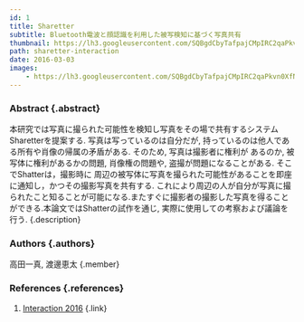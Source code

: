 ```yaml
---
id: 1
title: Sharetter
subtitle: Bluetooth電波と顔認識を利用した被写検知に基づく写真共有
thumbnail: https://lh3.googleusercontent.com/SQBgdCbyTafpajCMpIRC2qaPkvn0XfNa6hLzRm6ZOLeHHEwqoxTTIDwrN2RNlbFCI9fId8R0gvUcAGBpu0qFLr9NcfOfjLYgvAP4STECo9QJhq_XUJvaGl1otdf5Bh6FSZR51LrckctdCDBXEGT0O3uHZ-Q8cxJP_pLxvZGSnXcIejlRCzoA7CaPJ5HSc63vFlv0xSH6TIlx8fNNIKuMXbsvOjOPFVzjkMcpgJcI-evqlpuehvaBxA3tJulAfZMWdrK216mmkI_i73oEGyZoTI4a7AMcmwxTbpjJ_unMDXlVsASuiQGqd-tKEPNB1KZrx62wXRA5yLPVy7aar43Belf4Uz2FyS9Cahf9aUYg3KLlMGr82W6d_iB8JR1-_Xadx8BJ-iiNSP0ekx1a4N7aDpbl2DnDvOJQqUqXtoMuOcmXIpm3-aSWDzG1CK-NKEvPgUP6RIGpDWHO2ISURm7AsxwMPdWuhUF_EdMWahJvFmyxS1cOhlFegWd5MSzelYTjUXVjjv27mDKl9n0KAnWpCea34AiD-2yJ_NaNayIc-CIBL-i680McjSAxjLSBYfALZf6qIBwcE_fuF2iFAAWDfwxFiL3Udb7Qacn_b03O=w1789-h1006-rp
path: sharetter-interaction
date: 2016-03-03
images:
    - https://lh3.googleusercontent.com/SQBgdCbyTafpajCMpIRC2qaPkvn0XfNa6hLzRm6ZOLeHHEwqoxTTIDwrN2RNlbFCI9fId8R0gvUcAGBpu0qFLr9NcfOfjLYgvAP4STECo9QJhq_XUJvaGl1otdf5Bh6FSZR51LrckctdCDBXEGT0O3uHZ-Q8cxJP_pLxvZGSnXcIejlRCzoA7CaPJ5HSc63vFlv0xSH6TIlx8fNNIKuMXbsvOjOPFVzjkMcpgJcI-evqlpuehvaBxA3tJulAfZMWdrK216mmkI_i73oEGyZoTI4a7AMcmwxTbpjJ_unMDXlVsASuiQGqd-tKEPNB1KZrx62wXRA5yLPVy7aar43Belf4Uz2FyS9Cahf9aUYg3KLlMGr82W6d_iB8JR1-_Xadx8BJ-iiNSP0ekx1a4N7aDpbl2DnDvOJQqUqXtoMuOcmXIpm3-aSWDzG1CK-NKEvPgUP6RIGpDWHO2ISURm7AsxwMPdWuhUF_EdMWahJvFmyxS1cOhlFegWd5MSzelYTjUXVjjv27mDKl9n0KAnWpCea34AiD-2yJ_NaNayIc-CIBL-i680McjSAxjLSBYfALZf6qIBwcE_fuF2iFAAWDfwxFiL3Udb7Qacn_b03O=w1789-h1006-rp
---
```


### Abstract {.abstract}

本研究では写真に撮られた可能性を検知し写真をその場で共有するシステムSharetterを提案する. 写真は写っているのは自分だが, 持っているのは他人である所有や肖像の帰属の矛盾がある. そのため, 写真は撮影者に権利が あるのか, 被写体に権利があるかの問題, 肖像権の問題や, 盗撮が問題になることがある. そこでShatterは，撮影時に 周辺の被写体に写真を撮られた可能性があることを即座に通知し，かつその撮影写真を共有する. これにより周辺の人が自分が写真に撮られたこと知ることが可能になる.またすぐに撮影者の撮影した写真を得ることができる.本論文ではShatterの試作を通じ, 実際に使用しての考察および議論を行う. {.description}

### Authors {.authors}

高田一真, 渡邊恵太 {.member}

### References {.references}

1. [Interaction 2016](http://www.interaction-ipsj.org/2016/) {.link}
